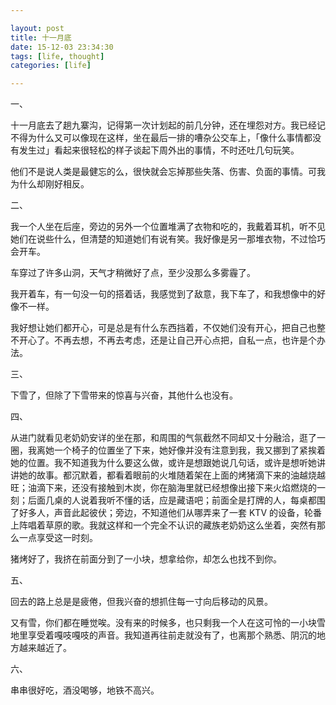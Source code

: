 ```yaml
---

layout: post
title: 十一月底
date: 15-12-03 23:34:30
tags: [life, thought]
categories: [life]

---
```


一、

十一月底去了趟九寨沟，记得第一次计划起的前几分钟，还在埋怨对方。我已经记不得为什么又可以像现在这样，坐在最后一排的嘈杂公交车上，「像什么事情都没有发生过」看起来很轻松的样子谈起下周外出的事情，不时还吐几句玩笑。

他们不是说人类是最健忘的么，很快就会忘掉那些失落、伤害、负面的事情。可我为什么却刚好相反。

二、

我一个人坐在后座，旁边的另外一个位置堆满了衣物和吃的，我戴着耳机，听不见她们在说些什么，但清楚的知道她们有说有笑。我好像是另一那堆衣物，不过恰巧会开车。

车穿过了许多山洞，天气才稍微好了点，至少没那么多雾霾了。

我开着车，有一句没一句的搭着话，我感觉到了敌意，我下车了，和我想像中的好像不一样。

我好想让她们都开心，可是总是有什么东西挡着，不仅她们没有开心，把自己也整不开心了。不再去想，不再去考虑，还是让自己开心点把，自私一点，也许是个办法。

三、

下雪了，但除了下雪带来的惊喜与兴奋，其他什么也没有。

四、

从进门就看见老奶奶安详的坐在那，和周围的气氛截然不同却又十分融洽，逛了一圈，我离她一个椅子的位置坐了下来，她好像并没有注意到我，我又挪到了紧挨着她的位置。我不知道我为什么要这么做，或许是想跟她说几句话，或许是想听她讲讲她的故事。都沉默着，都看着眼前的火堆随着架在上面的烤猪滴下来的油越烧越旺；油滴下来，还没有接触到木炭，你在脑海里就已经想像出接下来火焰燃烧的一刻；后面几桌的人说着我听不懂的话，应是藏语吧；前面全是打牌的人，每桌都围了好多人，声音此起彼伏；旁边，不知道他们从哪弄来了一套 KTV 的设备，轮番上阵唱着草原的歌。我就这样和一个完全不认识的藏族老奶奶这么坐着，突然有那么一点享受这一时刻。

猪烤好了，我挤在前面分到了一小块，想拿给你，却怎么也找不到你。

五、

回去的路上总是是疲倦，但我兴奋的想抓住每一寸向后移动的风景。

又有雪，你们都在睡觉唉。没有来的时候多，也只剩我一个人在这可怜的一小块雪地里享受着嘎吱嘎吱的声音。我知道再往前走就没有了，也离那个熟悉、阴沉的地方越来越近了。

六、

串串很好吃，酒没喝够，地铁不高兴。
